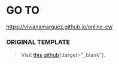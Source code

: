 # GO TO
https://vivianamarquez.github.io/online-cv/

### ORIGINAL TEMPLATE 
> Visit [this github](https://github.com/sharu725/online-cv){:target="_blank"}.
